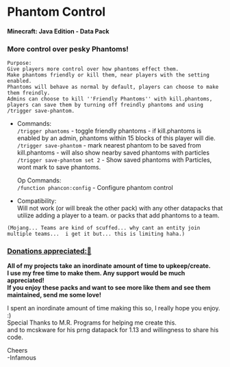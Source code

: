 # Phantom Control  
#### Minecraft: Java Edition - Data Pack   

### More control over pesky Phantoms!  

    Purpose:  
    Give players more control over how phantoms effect them.  
    Make phantoms friendly or kill them, near players with the setting enabled.  
    Phantoms will behave as normal by default, players can choose to make them freindly.    
    Admins can choose to kill ''Friendly Phantoms'' with kill.phantoms, 
    players can save them by turning off freindly phantoms and using /trigger save-phantom.   

-
     Commands:  
`/trigger phantoms` - toggle friendly phantoms - if kill.phantoms is enabled by an admin, phantoms within 15 blocks of this player will die.   
`/trigger save-phantom` - mark nearest phantom to be saved from kill.phantoms - will also show nearby saved phantoms with particles    
`/trigger save-phantom set 2` - Show saved phantoms with Particles, wont mark to save phantoms.   

     Op Commands:  
`/function phancon:config` - Configure phantom control    
-
    Compatibility:  
Will not work (or will break the other pack) with any other datapacks that utilize adding a player to a team. or packs that add phantoms to a team.  

`(Mojang... Teams are kind of scuffed... why cant an entity join multiple teams...  i get it but... this is limiting haha.)`















### [Donations appreciated:🔗](https://www.patreon.com/InfamousMusicify)   
__All of my projects take an inordinate amount of time to upkeep/create.  
I use my free time to make them. Any support would be much appreciated!  
If you enjoy these packs and want to see more like them and see them maintained, send me some love!__    

I spent an inordinate amount of time making this so, I really hope you enjoy. :)   
Special Thanks to M.R. Programs for helping me create this.  
and to mcskware for his prng datapack for 1.13 and willingness to share his code.  

Cheers   
-Infamous   
